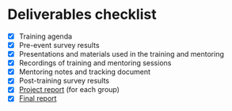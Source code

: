 # Deliverables checklist

- [x] Training agenda
- [x] Pre-event survey results
- [x] Presentations and materials used in the training and mentoring
- [x] Recordings of training and mentoring sessions
- [x] Mentoring notes and tracking document
- [x] Post-training survey results
- [x] [Project report](/pages/training-deliverables/project-report.html) (for each group)
- [x] [Final report](/pages/training-deliverables/final-report.html)